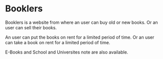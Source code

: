 # Booklers

Booklers is a website from where an user can buy old or new books.
Or an user can sell their books.

An user can put the books on rent for a limited period of time.
Or an user can take a book on rent for a limited period of time.

E-Books and School and Universites note are also available.
